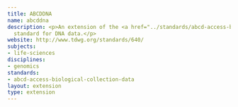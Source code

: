 ```yaml
---
title: ABCDDNA
name: abcddna
description: <p>An extension of the <a href="../standards/abcd-access-biological-collection-data.html">ABCD</a>
  standard for DNA data.</p>
website: http://www.tdwg.org/standards/640/
subjects:
- life-sciences
disciplines:
- genomics
standards:
- abcd-access-biological-collection-data
layout: extension
type: extension
---
```


